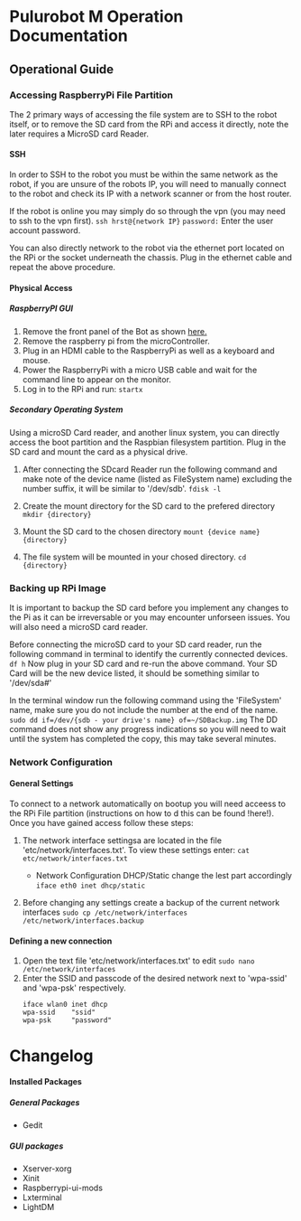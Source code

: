 # Pulurobot M Operation Documentation
## Operational Guide
### Accessing RaspberryPi File Partition
The 2 primary ways of accessing the file system are to SSH to the robot itself, or to remove the SD card from the RPi and access it directly, note the later requires a MicroSD card Reader.
#### SSH
In order to SSH to the robot you must be within the same network as the robot, if you are unsure of the robots IP, you will need to manually connect to the robot and check its IP with a network scanner or from the host router.

If the robot is online you may simply do so through the vpn (you may need to ssh to the vpn first).
`ssh hrst@{network IP}`
`password:` Enter the user account password.

You can also directly network to the robot via the ethernet port located on the RPi or the socket underneath the chassis. Plug in the ethernet cable and repeat the above procedure.

#### Physical Access
##### RaspberryPI GUI

1. Remove the front panel of the Bot as shown [here.](http://www.pulurobotics.fi/page/pulu-m2-1)
2. Remove the raspberry pi from the microController.
3. Plug in an HDMI cable to the RaspberryPi as well as a keyboard and mouse.
4. Power the RaspberryPi with a micro USB cable and wait for the command line to appear on the monitor.
5. Log in to the RPi and run:
    `startx`

##### Secondary Operating System
Using a microSD Card reader, and another linux system, you can directly access the boot partition and the Raspbian filesystem partition. Plug in the SD card and mount the card as a physical drive.
1. After connecting the SDcard Reader run the following command and make note of the device name (listed as FileSystem name) excluding the number suffix, it will be similar to '/dev/sdb'.
    `fdisk -l`

2. Create the mount directory for the SD card to the prefered directory
    `mkdir {directory}`

3. Mount the SD card to the chosen directory
    `mount {device name} {directory}`

4. The file system will be mounted in your chosed directory.
    `cd {directory}`


### Backing up RPi Image
It is important to backup the SD card before you implement any changes to the Pi as it can be irreversable or you may encounter unforseen issues. You will also need a microSD card reader.

Before connecting the microSD card to your SD card reader, run the following command in terminal to identify the currently connected devices.
`df h`
Now plug in your SD card and re-run the above command. Your SD Card will be the new device listed, it should be something similar to '/dev/sda#'

In the terminal window run the following command using the 'FileSystem' name, make sure you do not include the number at the end of the name.
`sudo dd if=/dev/{sdb - your drive's name} of=~/SDBackup.img`
The DD command does not show any progress indications so you will need to wait until the system has completed the copy, this may take several minutes.

### Network Configuration
#### General Settings
To connect to a network automatically on bootup you will need acceess to the RPi File partition (instructions on how to d this can be found !here!). Once you have gained access follow these steps:

1. The network interface settingsa are located in the file 'etc/network/interfaces.txt'. To view these settings enter:
    `cat etc/network/interfaces.txt `
    - Network Configuration DHCP/Static change the lest part accordingly
		`iface eth0 inet dhcp/static`
	

2.  Before changing any settings create a backup of the current network interfaces
	`sudo cp /etc/network/interfaces /etc/network/interfaces.backup`
 
#### Defining a new connection
1.  Open the text file 'etc/network/interfaces.txt' to edit
    `sudo nano /etc/network/interfaces`
2.  Enter the SSID and passcode of the desired network next to 'wpa-ssid' and 'wpa-psk' respectively.
    ```auto wlan0  
    iface wlan0 inet dhcp  
    wpa-ssid	"ssid"  
    wpa-psk 	"password"
# Changelog
#### Installed Packages
##### General Packages
- Gedit
##### GUI packages
- Xserver-xorg
- Xinit
- Raspberrypi-ui-mods
- Lxterminal
- LightDM

